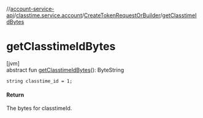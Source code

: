 //[account-service-api](../../../index.md)/[classtime.service.account](../index.md)/[CreateTokenRequestOrBuilder](index.md)/[getClasstimeIdBytes](get-classtime-id-bytes.md)

# getClasstimeIdBytes

[jvm]\
abstract fun [getClasstimeIdBytes](get-classtime-id-bytes.md)(): ByteString

`string classtime_id = 1;`

#### Return

The bytes for classtimeId.
